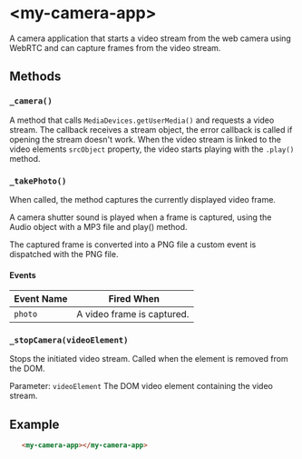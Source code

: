 # &lt;my-camera-app&gt;
A camera application that starts a video stream from the web camera using WebRTC and can capture frames from the video stream. 

## Methods

### `_camera()`
A method that calls `MediaDevices.getUserMedia()` and requests a video stream.
The callback receives a stream object, the error callback is called if opening the stream doesn't work. 
When the video stream is linked to the video elements `srcObject` property, the video starts playing with the `.play()` method.

### `_takePhoto()`
When called, the method captures the currently displayed video frame. 

A camera shutter sound is played when a frame is captured, using the Audio object with a MP3 file and play() method.

The captured frame is converted into a PNG file a custom event is dispatched with the PNG file.

#### Events
| Event Name | Fired When |
|------------|------------|
| `photo`| A video frame is captured.

### `_stopCamera(videoElement)`
Stops the initiated video stream. Called when the element is removed from the DOM.

Parameter: `videoElement` The DOM video element containing the video stream.

## Example
```html
   <my-camera-app></my-camera-app>
```
